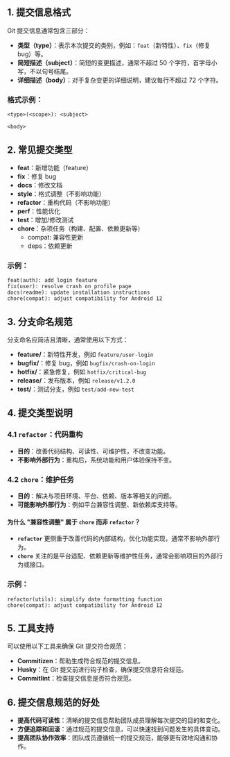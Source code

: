 ##  1. 提交信息格式 

Git 提交信息通常包含三部分：
- **类型（type）**：表示本次提交的类别，例如：`feat`（新特性）、`fix`（修复 bug）等。
- **简短描述（subject）**：简短的变更描述，通常不超过 50 个字符，首字母小写，不以句号结尾。
- **详细描述（body）**：对于复杂变更的详细说明，建议每行不超过 72 个字符。

### 格式示例：

```
<type>(<scope>): <subject>

<body>

```



## 2. 常见提交类型

- **feat**：新增功能（feature）
- **fix**：修复 bug
- **docs**：修改文档
- **style**：格式调整（不影响功能）
- **refactor**：重构代码（不影响功能）
- **perf**：性能优化
- **test**：增加/修改测试
- **chore**：杂项任务（构建、配置、依赖更新等）
  - compat:  兼容性更新
  - deps：依赖更新


### 示例：

```
feat(auth): add login feature
fix(user): resolve crash on profile page
docs(readme): update installation instructions
chore(compat): adjust compatibility for Android 12
```

## 3. 分支命名规范

分支命名应简洁且清晰，通常使用以下方式：

- **feature/**：新特性开发，例如 `feature/user-login`
- **bugfix/**：修复 bug，例如 `bugfix/crash-on-login`
- **hotfix/**：紧急修复，例如 `hotfix/critical-bug`
- **release/**：发布版本，例如 `release/v1.2.0`
- **test/**：测试分支，例如 `test/add-new-test`

## 4. 提交类型说明

### 4.1 **`refactor`**：代码重构

- **目的**：改善代码结构、可读性、可维护性，不改变功能。
- **不影响外部行为**：重构后，系统功能和用户体验保持不变。

### 4.2 **`chore`**：维护任务

- **目的**：解决与项目环境、平台、依赖、版本等相关的问题。
- **可能影响外部行为**：例如平台兼容性调整、新依赖库支持等。

#### 为什么 "兼容性调整" 属于 `chore` 而非 `refactor`？

- **`refactor`** 更侧重于改善代码的内部结构，优化功能实现，通常不影响外部行为。
- **`chore`** 关注的是平台适配、依赖更新等维护性任务，通常会影响项目的外部行为或接口。

### 示例：

```
refactor(utils): simplify date formatting function
chore(compat): adjust compatibility for Android 12
```

## 5. 工具支持

可以使用以下工具来确保 Git 提交符合规范：

- **Commitizen**：帮助生成符合规范的提交信息。
- **Husky**：在 Git 提交前进行钩子检查，确保提交信息符合规范。
- **Commitlint**：检查提交信息是否符合规范。

## 6. 提交信息规范的好处

- **提高代码可读性**：清晰的提交信息帮助团队成员理解每次提交的目的和变化。
- **方便追踪和回滚**：通过规范的提交信息，可以快速找到问题发生的具体变动。
- **提高团队协作效率**：团队成员遵循统一的提交规范，能够更有效地沟通和协作。